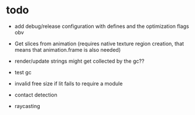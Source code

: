 # todo

* add debug/release configuration with defines and the optimization flags obv
* Get slices from animation (requires native texture region creation, that means that animation.frame is also needed)

* render/update strings might get collected by the gc??
* test gc
* invalid free size if lit fails to require a module

* contact detection
* raycasting